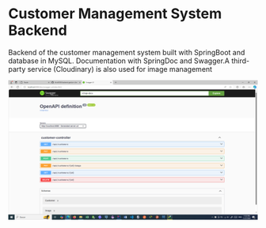 # Customer Management System Backend
Backend of the customer management system built with SpringBoot and database in MySQL. Documentation with SpringDoc and Swagger.A third-party service (Cloudinary) is also used for image management


<img src="Captura de pantalla (41).png">
